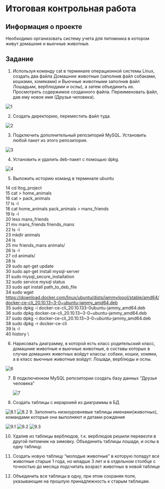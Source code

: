 # Итоговая контрольная работа #

## Информация о проекте ##
Необходимо организовать систему учета для питомника в котором живут
домашние и вьючные животные.

## Задание ##
1. Используя команду cat в терминале операционной системы Linux, создать
   два файла Домашние животные (заполнив файл собаками, кошками,
   хомяками) и Вьючные животными заполнив файл Лошадьми, верблюдами и
   ослы), а затем объединить их. Просмотреть содержимое созданного файла.
   Переименовать файл, дав ему новое имя (Друзья человека).

![1](/home/t/Документы/Itog_project/screens/1.png)

2. Создать директорию, переместить файл туда.

![2](/home/t/Документы/Itog_project/screens/2.png)

3. Подключить дополнительный репозиторий MySQL. Установить любой пакет
   из этого репозитория.

![3](/home/t/Документы/Itog_project/screens/3.png)

4. Установить и удалить deb-пакет с помощью dpkg.

![4](/home/t/Документы/Itog_project/screens/4.png)

5. Выложить историю команд в терминале ubuntu

 14  cd Itog_project \
   15  cat > home_animals \
   16  cat > pack_animals \
   17  ls -l \
   18  cat home_animals pack_animals > mans_friends \
   19  ls -l \
   20  less mans_friends \
   21  mv mans_friends friends_mans \
   22  ls -l \
   23  mkdir animals \
   24  ls \
   25  mv friends_mans animals/ \
   26  ls -l \
   27  cd animals/ \
   28  ls \
   29  sudo apt-get update \
   30  sudo apt-get install mysql-server \
   31  sudo mysql_secure_installation \
   32  sudo service mysql status \
   33  sudo apt install path_to_deb_file \
   34  sudo wget https://download.docker.com/linux/ubuntu/dists/jammy/pool/stable/amd64/docker-ce-cli_20.10.13~3-0~ubuntu-jammy_amd64.deb \
   35  sudo dpkg -i docker-ce-cli_20.10.133-0ubuntu-jammy_amd64.deb \
   36  sudo dpkg docker-ce-cli_20.10.13~3-0~ubuntu-jammy_amd64.deb \
   37  sudo dpkg -i  docker-ce-cli_20.10.13~3-0~ubuntu-jammy_amd64.deb \
   38  sudo dpkg -r docker-ce-cli \
   39  ls -l \
   40  history \ 

6. Нарисовать диаграмму, в которой есть класс родительский класс, домашние
   животные и вьючные животные, в составы которых в случае домашних
   животных войдут классы: собаки, кошки, хомяки, а в класс вьючные животные
   войдут: Лошади, верблюды и ослы.

![6](https://github.com/TatianaHoza/Itog_project/assets/91697673/0ab27857-a8e5-41f9-9449-80eee1c09b8b)

7. В подключенном MySQL репозитории создать базу данных “Друзья
   человека”

   ![7](/home/t/Документы/Itog_project/screens/7)

8. Создать таблицы с иерархией из диаграммы в БД

![8.1](/home/t/Документы/Itog_project/screens/8.1.png)
![8.2](/home/t/Документы/Itog_project/screens/8.2.png)
9. Заполнить низкоуровневые таблицы именами(животных), командами
   которые они выполняют и датами рождения

![9.1](/home/t/Документы/Itog_project/screens/9.1.png)
![9.2](/home/t/Документы/Itog_project/screens/9.2.png)
![9.3](/home/t/Документы/Itog_project/screens/9.3.png)


10. Удалив из таблицы верблюдов, т.к. верблюдов решили перевезти в другой
    питомник на зимовку. Объединить таблицы лошади, и ослы в одну таблицу.

11. Создать новую таблицу “молодые животные” в которую попадут все
    животные старше 1 года, но младше 3 лет и в отдельном столбце с точностью
    до месяца подсчитать возраст животных в новой таблице
12. Объединить все таблицы в одну, при этом сохраняя поля, указывающие на
    прошлую принадлежность к старым таблицам.
